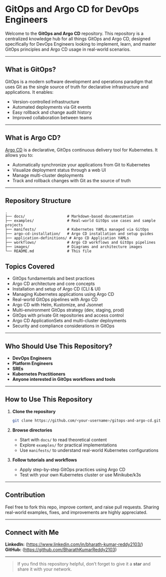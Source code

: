 # GitOps and Argo CD for DevOps Engineers

Welcome to the **GitOps and Argo CD** repository. This repository is a centralized knowledge hub for all things GitOps and Argo CD, designed specifically for DevOps Engineers looking to implement, learn, and master GitOps principles and Argo CD usage in real-world scenarios.

---

## What is GitOps?

GitOps is a modern software development and operations paradigm that uses Git as the single source of truth for declarative infrastructure and applications. It enables:

- Version-controlled infrastructure
- Automated deployments via Git events
- Easy rollback and change audit history
- Improved collaboration between teams

---

## What is Argo CD?

[Argo CD](https://argo-cd.readthedocs.io/en/stable/) is a declarative, GitOps continuous delivery tool for Kubernetes. It allows you to:

- Automatically synchronize your applications from Git to Kubernetes
- Visualize deployment status through a web UI
- Manage multi-cluster deployments
- Track and rollback changes with Git as the source of truth

---

## Repository Structure

```text
.
├── docs/                   # Markdown-based documentation
├── examples/               # Real-world GitOps use cases and sample projects
├── manifests/              # Kubernetes YAMLs managed via GitOps
├── argo-cd-installation/   # Argo CD installation and setup guides
├── application-definitions/ # Argo CD Application YAMLs
├── workflows/              # Argo CD workflows and GitOps pipelines
├── images/                 # Diagrams and architecture images
└── README.md               # This file
```

## Topics Covered

- GitOps fundamentals and best practices
- Argo CD architecture and core concepts
- Installation and setup of Argo CD (CLI & UI)
- Managing Kubernetes applications using Argo CD
- Real-world GitOps pipelines with Argo CD
- Argo CD with Helm, Kustomize, and Jsonnet
- Multi-environment GitOps strategy (dev, staging, prod)
- GitOps with private Git repositories and access control
- Argo CD ApplicationSets and multi-cluster deployments
- Security and compliance considerations in GitOps

---

## Who Should Use This Repository?

- **DevOps Engineers**
- **Platform Engineers**
- **SREs**
- **Kubernetes Practitioners**
- **Anyone interested in GitOps workflows and tools**

---

## How to Use This Repository

1. **Clone the repository**
   ```bash
   git clone https://github.com/<your-username>/gitops-and-argo-cd.git
   ```

2. **Browse directories**
   - Start with `docs/` to read theoretical content
   - Explore `examples/` for practical implementations
   - Use `manifests/` to understand real-world Kubernetes configurations

3. **Follow tutorials and workflows**
   - Apply step-by-step GitOps practices using Argo CD
   - Test with your own Kubernetes cluster or use Minikube/k3s

---

## Contribution

Feel free to fork this repo, improve content, and raise pull requests. Sharing real-world examples, fixes, and improvements are highly appreciated.

---

## Connect with Me

**LinkedIn:** (https://www.linkedin.com/in/bharath-kumar-reddy2103/)  
**GitHub:** (https://github.com/BharathKumarReddy2103)

---

> If you find this repository helpful, don’t forget to give it a **star** and share it with your network.
